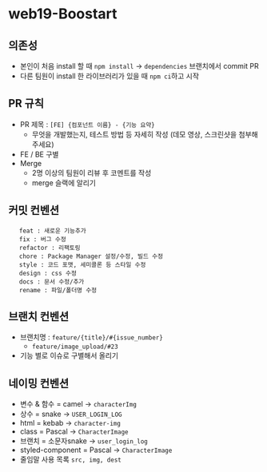 # web19-Boostart

## 의존성
- 본인이 처음 install 할 때 `npm install` -> `dependencies` 브랜치에서 commit PR
- 다른 팀원이 install 한 라이브러리가 있을 때 `npm ci`하고 시작

## PR 규칙
  - PR 제목 : `[FE] {컴포넌트 이름} - {기능 요약}`
    - 무엇을 개발했는지, 테스트 방법 등 자세히 작성 (데모 영상, 스크린샷을 첨부해주세요)
  - FE / BE 구별
  - Merge
    - 2명 이상의 팀원이 리뷰 후 코멘트를 작성
    - merge 슬랙에 알리기
    
## 커밋 컨벤션
```
   feat : 새로운 기능추가
   fix : 버그 수정
   refactor : 리팩토링
   chore : Package Manager 설정/수정, 빌드 수정
   style : 코드 포맷, 세미콜론 등 스타일 수정 
   design : css 수정
   docs : 문서 수정/추가
   rename : 파일/폴더명 수정
```
    
## 브랜치 컨벤션
- 브랜치명 : `feature/{title}/#{issue_number}`
  - `feature/image_upload/#23`
- 기능 별로 이슈로 구별해서 올리기
   
    
## 네이밍 컨벤션
 - 변수 & 함수 = camel →  `characterImg` 
 - 상수 = snake → `USER_LOGIN_LOG`
 - html = kebab → `character-img`
 - class = Pascal → `CharacterImage`
 - 브랜치 = 소문자snake → `user_login_log`
 - styled-component = Pascal → `CharacterImage`
 - 줄임말 사용 목록 `src, img, dest`
